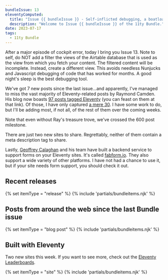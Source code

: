 ```yaml
---
bundleIssue: 13
eleventyComputed:
  title: "Issue {{ bundleIssue }} - Self-inflicted debugging, a boatload of Raymond Camden, a backend for your forms, and a couple of sites"
  description: "Welcome to Issue {{ bundleIssue }} of the 11ty Bundle."
date: 2023-07-17
tags:
  - 11ty Bundle
---
```


After a major episode of cockpit error, today I bring you Issue 13. Note to self, do NOT add a filter the views of the Airtable database that is used as the view from which you fetch your content. The filtered content will be incomplete. Instead, create a different view. This avoids needless Nunjucks and Javascript debugging of code that has worked for months. A good night's sleep is the best debugging tool.

We've got 7 new posts since the last issue...and apparently, I've managed to miss the vast majority of Eleventy-related posts by Raymond Camden. His blog now boasts [97 posts tagged Eleventy](https://www.raymondcamden.com/tags/eleventy) (you can feast on them at that link). Of those, I have only captured [a mere 30](/authors/raymond-camden/). I have some work to do, but I'll be adding most, if not all, of the rest of them over the coming weeks.

Note that even without Ray's treasure trove, we've crossed the 600 post milestone.

There are just two new sites to share. Regrettably, neither of them contain a meta description tag to share.

Lastly, [Geoffrey Calaghan](/authors/geoffrey-callaghan/) and his team have built a backend service to support forms on your Eleventy sites. It's called [fabform.io](https://fabform.io/for/Eleventy). They also support a wide variety of other platforms. I have not had a chance to use it, but if your site needs form support, you should check it out.

<div id="releases"></div>

## Recent releases

{% set itemType = "release" %}
{% include 'partials/bundleitems.njk' %}

## Posts from around the web since the last Bundle issue

{% set itemType = "blog post" %}
{% include 'partials/bundleitems.njk' %}

<div id="sites"></div>

## Built with Eleventy

Two new sites this week. If you want to see more, check out the [Eleventy Leaderboards](https://www.11ty.dev/speedlify/).

{% set itemType = "site" %}
{% include 'partials/bundleitems.njk' %}
